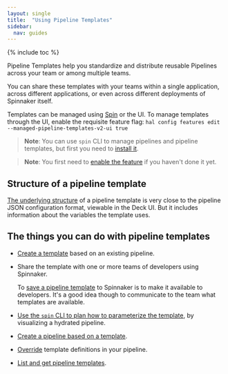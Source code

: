 ```yaml
---
layout: single
title:  "Using Pipeline Templates"
sidebar:
  nav: guides
---
```


{% include toc %}

Pipeline Templates help you standardize and distribute reusable Pipelines
across your team or among multiple teams.

You can share these templates with your teams within a single application,
across different applications, or even across different deployments of
Spinnaker itself.

Templates can be managed using [Spin](https://www.spinnaker.io/guides/spin/pipeline-templates/) or the UI. To manage templates through the UI, enable the requisite feature flag: `hal config features edit --managed-pipeline-templates-v2-ui true` 

> **Note**: You can use `spin` CLI to manage pipelines and pipeline templates,
> but first you need to [install it](/guides/spin/cli/).

> **Note**: You first need to [enable the feature](/guides/user/pipeline/pipeline-templates/enable/) if you haven't done it yet.

## Structure of a pipeline template

[The underlying structure](/reference/pipeline/templates/) of a pipeline template is very close to the pipeline
JSON configuration format, viewable in the Deck UI. But it includes information
about the variables the template uses.

## The things you can do with pipeline templates

* [Create a template](/guides/user/pipeline/pipeline-templates/create/) based
on an existing pipeline.

* Share the template with one or more teams of developers using Spinnaker.

  To [save a pipeline
  template](/guides/user/pipeline/pipeline-templates/create/#4-save-the-template)
  to Spinnaker is to make it available to developers. It's a good idea though
  to communicate to the team what templates are available.

* [Use the `spin` CLI to plan how to parameterize the
template](/guides/user/pipeline/pipeline-templates/plan/),
by visualizing a hydrated pipeline. 

* [Create a pipeline based on a
template](/guides/user/pipeline/pipeline-templates/instantiate/). 

* [Override](/guides/user/pipeline/pipeline-templates/override/) template definitions
in your pipeline.

* [List and get pipeline templates](/guides/spin/pipeline-templates/).

